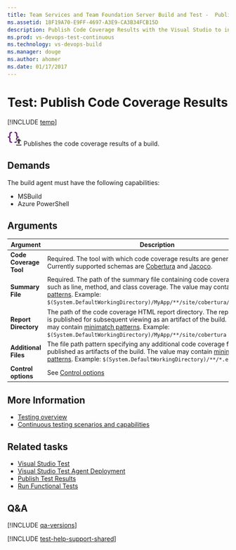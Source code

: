```yaml
---
title: Team Services and Team Foundation Server Build and Test -  Publish Code Coverage Results step
ms.assetid: 18F19A70-E9FF-4697-A3E9-CA3B34FCB15D
description: Publish Code Coverage Results with the Visual Studio to integrate cloud-based load tests into your build and release pipelines 
ms.prod: vs-devops-test-continuous
ms.technology: vs-devops-build
ms.manager: douge
ms.author: ahomer
ms.date: 01/17/2017
---
```


# Test: Publish Code Coverage Results

[!INCLUDE [temp](../../_shared/version-tfs-2015-rtm.md)]

![icon](_img/publish-code-coverage-results-icon.png)
Publishes the code coverage results of a build.

## Demands

The build agent must have the following capabilities:

* MSBuild
* Azure PowerShell

## Arguments

| Argument | Description |
| -------- | ----------- |
| **Code Coverage Tool** | Required. The tool with which code coverage results are generated. Currently supported schemas are [Cobertura](http://cobertura.sourceforge.net/xml/coverage-04.dtd) and [Jacoco](http://www.eclemma.org/jacoco/trunk/coverage/report.dtd). |
| **Summary File** | Required. The path of the summary file containing code coverage statistics such as line, method, and class coverage. The value may contain [minimatch patterns](../file-matching-patterns.md). Example: `$(System.DefaultWorkingDirectory)/MyApp/**/site/cobertura/coverage.xml` |
| **Report Directory** | The path of the code coverage HTML report directory. The report directory is published for subsequent viewing as an artifact of the build. The value may contain [minimatch patterns](../file-matching-patterns.md). Example: `$(System.DefaultWorkingDirectory)/MyApp/**/site/cobertura` |
| **Additional Files** | The file path pattern specifying any additional code coverage files to be published as artifacts of the build. The value may contain [minimatch patterns](../file-matching-patterns.md). Example: `$(System.DefaultWorkingDirectory)/**/*.exec` |
| **Control options** | See [Control options](../../concepts/process/tasks.md#controloptions) |

## More Information

* [Testing overview](../../../manual-test/index.md)
* [Continuous testing scenarios and capabilities](../../manual-test/index.md)

## Related tasks

* [Visual Studio Test](visual-studio-test.md)  
* [Visual Studio Test Agent Deployment](visual-studio-test-agent-deployment.md)  
* [Publish Test Results](publish-test-results.md)
* [Run Functional Tests](run-functional-tests.md)

## Q&A
<!-- BEGINSECTION class="md-qanda" -->

[!INCLUDE [qa-versions](../../_shared/qa-versions.md)]

<!-- ENDSECTION -->

[!INCLUDE [test-help-support-shared](../../_shared/test-help-support-shared.md)]

